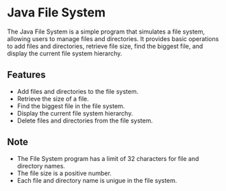 # Java File System

The Java File System is a simple program that simulates a file system, allowing users to manage files and directories. It provides basic operations to add files and directories, retrieve file size, find the biggest file, and display the current file system hierarchy.

## Features

- Add files and directories to the file system. <br />
- Retrieve the size of a file. <br />
- Find the biggest file in the file system. <br />
- Display the current file system hierarchy. <br />
- Delete files and directories from the file system. <br />

## Note

- The File System program has a limit of 32 characters for file and directory names. <br />
- The file size is a positive number. <br />
- Each file and directory name is unigue in the file system. <br />
